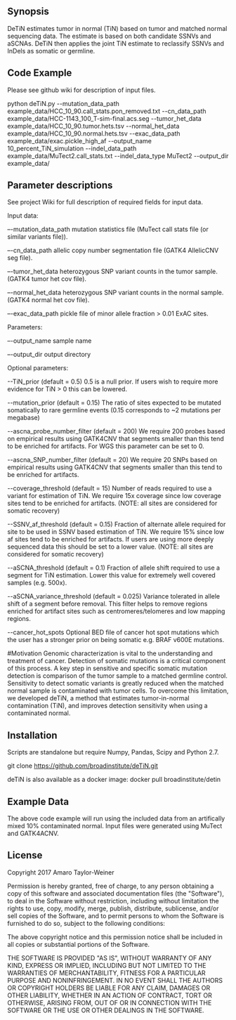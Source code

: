 ## Synopsis

DeTiN estimates tumor in normal (TiN) based on tumor and matched normal sequencing data. The estimate is based on both candidate SSNVs and aSCNAs. DeTiN then applies the joint TiN estimate to reclassify SSNVs and InDels as somatic or germline. 

## Code Example
Please see github wiki for description of input files. 

python deTiN.py --mutation_data_path example_data/HCC_10_90.call_stats.pon_removed.txt --cn_data_path example_data/HCC-1143_100_T-sim-final.acs.seg --tumor_het_data example_data/HCC_10_90.tumor.hets.tsv --normal_het_data example_data/HCC_10_90.normal.hets.tsv --exac_data_path example_data/exac.pickle_high_af --output_name 10_percent_TiN_simulation --indel_data_path example_data/MuTect2.call_stats.txt --indel_data_type MuTect2 --output_dir example_data/

## Parameter descriptions

See project Wiki for full description of required fields for input data.

Input data:

–-mutation_data_path mutation statistics file (MuTect call stats file (or similar variants file)).

–-cn_data_path allelic copy number segmentation file (GATK4 AllelicCNV seg file).

–-tumor_het_data heterozygous SNP variant counts in the tumor sample. (GATK4 tumor het cov file).

–-normal_het_data heterozygous SNP variant counts in the normal sample. (GATK4 normal het cov file).

–-exac_data_path pickle file of minor allele fraction > 0.01 ExAC sites. 

Parameters:

–-output_name sample name

–-output_dir output directory

Optional parameters:

--TiN_prior (default = 0.5)
0.5 is a null prior. If users wish to require more evidence for TiN > 0 this can be lowered. 

--mutation_prior (default = 0.15)
The ratio of sites expected to be mutated somatically to rare germline events (0.15 corresponds to ~2 mutations per megabase)

--ascna_probe_number_filter (default = 200)
We require 200 probes based on empirical results using GATK4CNV that segments smaller than this tend to be enriched for artifacts. For WGS this parameter can be set to 0.

--ascna_SNP_number_filter (default = 20)
We require 20 SNPs based on empirical results using GATK4CNV that segments smaller than this tend to be enriched for artifacts. 

--coverage_threshold (default = 15)
Number of reads required to use a variant for estimation of TiN. We require 15x coverage since low coverage sites tend to be enriched for artifacts. (NOTE: all sites are considered for somatic recovery)

--SSNV_af_threshold (default = 0.15)
Fraction of alternate allele required for site to be used in SSNV based estimation of TiN. We require 15% since low af sites tend to be enriched for artifacts. If users are using more deeply sequenced data this should be set to a lower value.
(NOTE: all sites are considered for somatic recovery)

--aSCNA_threshold (default = 0.1)
Fraction of allele shift required to use a segment for TiN estimation. Lower this value for extremely well covered samples (e.g. 500x). 

--aSCNA_variance_threshold (default = 0.025)
Variance tolerated in allele shift of a segment before removal. This filter helps to remove regions enriched for artifact sites such as centromeres/telomeres and low mapping regions. 

--cancer_hot_spots
Optional BED file of cancer hot spot mutations which the user has a stronger prior on being somatic e.g. BRAF v600E mutations.

#Motivation
Genomic characterization is vital to the understanding and treatment of cancer.  Detection of somatic mutations is a critical component of this process. A key step in sensitive and specific somatic mutation detection is comparison of the tumor sample to a matched germline control. Sensitivity to detect somatic variants is greatly reduced when the matched normal sample is contaminated with tumor cells. To overcome this limitation, we developed deTiN, a method that estimates tumor-in-normal contamination (TiN), and improves detection sensitivity when using a contaminated normal. 

## Installation

Scripts are standalone but require Numpy, Pandas, Scipy and Python 2.7. 

git clone https://github.com/broadinstitute/deTiN.git

deTiN is also available as a docker image: docker pull broadinstitute/detin

## Example Data

The above code example will run using the included data from an artifically mixed 10% contaminated normal. Input files were generated using MuTect and GATK4ACNV. 


## License

Copyright 2017 Amaro Taylor-Weiner

Permission is hereby granted, free of charge, to any person obtaining a copy of this software and associated documentation files (the "Software"), to deal in the Software without restriction, including without limitation the rights to use, copy, modify, merge, publish, distribute, sublicense, and/or sell copies of the Software, and to permit persons to whom the Software is furnished to do so, subject to the following conditions:

The above copyright notice and this permission notice shall be included in all copies or substantial portions of the Software.

THE SOFTWARE IS PROVIDED "AS IS", WITHOUT WARRANTY OF ANY KIND, EXPRESS OR IMPLIED, INCLUDING BUT NOT LIMITED TO THE WARRANTIES OF MERCHANTABILITY, FITNESS FOR A PARTICULAR PURPOSE AND NONINFRINGEMENT. IN NO EVENT SHALL THE AUTHORS OR COPYRIGHT HOLDERS BE LIABLE FOR ANY CLAIM, DAMAGES OR OTHER LIABILITY, WHETHER IN AN ACTION OF CONTRACT, TORT OR OTHERWISE, ARISING FROM, OUT OF OR IN CONNECTION WITH THE SOFTWARE OR THE USE OR OTHER DEALINGS IN THE SOFTWARE.
